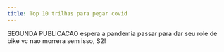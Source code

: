 ```yaml
---
title: Top 10 trilhas para pegar covid
---
```


SEGUNDA PUBLICACAO
espera a pandemia passar para dar seu role de bike
vc nao morrera sem isso, S2!